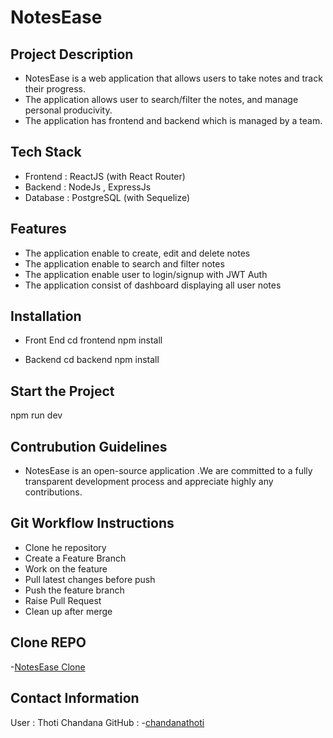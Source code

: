 # NotesEase
## Project Description
- NotesEase is a web application that allows users to take notes and track their progress.
- The application allows user to search/filter the notes, and manage personal producivity.
- The application has frontend and backend which is managed by a team.

## Tech Stack
- Frontend : ReactJS (with React Router)
- Backend : NodeJs , ExpressJs
- Database : PostgreSQL (with Sequelize)

## Features
- The application enable to create, edit and delete notes
- The application enable to search and filter notes
- The application enable user to login/signup with JWT Auth
- The application consist of dashboard displaying all user notes

## Installation
- Front End
   cd frontend
   npm install
   
- Backend 
   cd backend
   npm install

## Start the Project
   npm run dev

## Contrubution Guidelines
- NotesEase is an open-source application .We are committed to a fully transparent development process and appreciate highly any contributions.

## Git Workflow Instructions
- Clone he repository
- Create a Feature Branch
- Work on the feature
- Pull latest changes before push
- Push the feature branch
- Raise Pull Request
- Clean up after merge

## Clone REPO
-[NotesEase Clone](https://github.com/ChandanaThoti/notes-taking-app.git)

## Contact Information
User : Thoti Chandana
GitHub : -[chandanathoti](https://github.com/ChandanaThoti)

